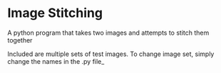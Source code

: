 # Image Stitching
A python program that takes two images and attempts to stitch them together

Included are multiple sets of test images. To change image set, simply change the names in the .py file_
